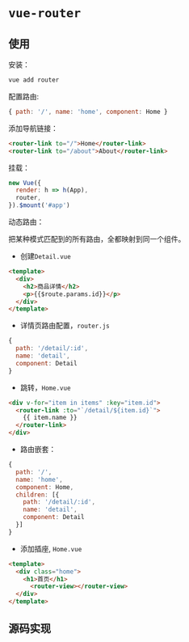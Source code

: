 # `vue-router`

## 使用

安装：
```bash
vue add router
```

配置路由:
```js
{ path: '/', name: 'home', component: Home }
```

添加导航链接：
```html
<router-link to="/">Home</router-link>
<router-link to="/about">About</router-link>
```

挂载：
```js
new Vue({
  render: h => h(App),
  router,
}).$mount('#app')
```

动态路由：

把某种模式匹配到的所有路由，全都映射到同一个组件。

- 创建`Detail.vue`
```html
<template>
  <div>
    <h2>商品详情</h2>
    <p>{{$route.params.id}}</p>
  </div>
</template>
```

- 详情页路由配置，`router.js`
```js
{
  path: '/detail/:id',
  name: 'detail',
  component: Detail
}
```

- 跳转，`Home.vue`
```html
<div v-for="item in items" :key="item.id">
  <router-link :to="`/detail/${item.id}`">
    {{ item.name }}
  </router-link>
</div>
```

- 路由嵌套：
```js
{
  path: '/',
  name: 'home',
  component: Home,
  children: [{
    path: '/detail/:id',
    name: 'detail',
    component: Detail
  }]
}
```

- 添加插座, `Home.vue`
```html
<template>
  <div class="home">
    <h1>首页</h1>
      <router-view></router-view>
  </div>
</template>
```


## 源码实现

